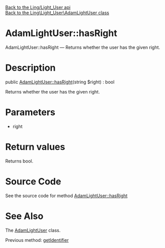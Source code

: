 [Back to the Ling/Light_User api](https://github.com/lingtalfi/Light_User/blob/master/doc/api/Ling/Light_User.md)<br>
[Back to the Ling\Light_User\AdamLightUser class](https://github.com/lingtalfi/Light_User/blob/master/doc/api/Ling/Light_User/AdamLightUser.md)


AdamLightUser::hasRight
================



AdamLightUser::hasRight — Returns whether the user has the given right.




Description
================


public [AdamLightUser::hasRight](https://github.com/lingtalfi/Light_User/blob/master/doc/api/Ling/Light_User/AdamLightUser/hasRight.md)(string $right) : bool




Returns whether the user has the given right.




Parameters
================


- right

    


Return values
================

Returns bool.








Source Code
===========
See the source code for method [AdamLightUser::hasRight](https://github.com/lingtalfi/Light_User/blob/master/AdamLightUser.php#L37-L40)


See Also
================

The [AdamLightUser](https://github.com/lingtalfi/Light_User/blob/master/doc/api/Ling/Light_User/AdamLightUser.md) class.

Previous method: [getIdentifier](https://github.com/lingtalfi/Light_User/blob/master/doc/api/Ling/Light_User/AdamLightUser/getIdentifier.md)<br>

